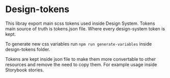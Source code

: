 # Design-tokens

This libray export main scss tokens used inside Design System.
Tokens main source of truth is tokens.json file. Where every design-system token is kept.

To generate new css variables run `npm run generate-variables` inside design-tokens folder.

Tokens are kept inside json file to make them more convertable to other resources and remove the need to copy them.
For example usage inside Storybook stories.
